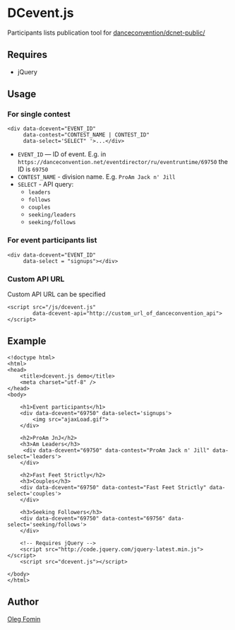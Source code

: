 DCevent.js
===
Participants lists publication tool for [danceconvention/dcnet-public/](https://github.com/danceconvention/dcnet-public/)

## Requires
- jQuery

## Usage

### For single contest
```
<div data-dcevent="EVENT_ID"
     data-contest="CONTEST_NAME | CONTEST_ID" 
     data-select='SELECT" '>...</div>
```

- `EVENT_ID` — ID of event. E.g. in `https://danceconvention.net/eventdirector/ru/eventruntime/69750`  the ID is `69750`
- `CONTEST_NAME` - division name. E.g. `ProAm Jack n' Jill`
-  `SELECT` - API query:
	* `leaders`
	* `follows`
	* `couples`
	* `seeking/leaders`
	* `seeking/follows`

### For event participants list
```
<div data-dcevent="EVENT_ID" 
     data-select = "signups"></div>
```

### Custom API URL
Custom API URL can be specified
```
<script src="/js/dcevent.js"
        data-dcevent-api="http://custom_url_of_danceconvention_api"></script>
```

## Example
```
<!doctype html>
<html>
<head>
    <title>dcevent.js demo</title>
    <meta charset="utf-8" />
</head>
<body>

    <h1>Event participants</h1>
    <div data-dcevent="69750" data-select='signups'>
        <img src="ajaxLoad.gif">
    </div>

    <h2>ProAm JnJ</h2>
    <h3>Am Leaders</h3>
     <div data-dcevent="69750" data-contest="ProAm Jack n' Jill" data-select='leaders'>
    </div>

    <h2>Fast Feet Strictly</h2>
    <h3>Couples</h3>
    <div data-dcevent="69750" data-contest="Fast Feet Strictly" data-select='couples'>
    </div>
    
    <h3>Seeking Followers</h3>
    <div data-dcevent="69750" data-contest="69756" data-select='seeking/follows'>
    </div>

    <!-- Requires jQuery -->
    <script src="http://code.jquery.com/jquery-latest.min.js"></script>
    <script src="dcevent.js"></script>

</body>
</html>

```

## Author
[Oleg Fomin](mailto:ofstudio@gmail.com)